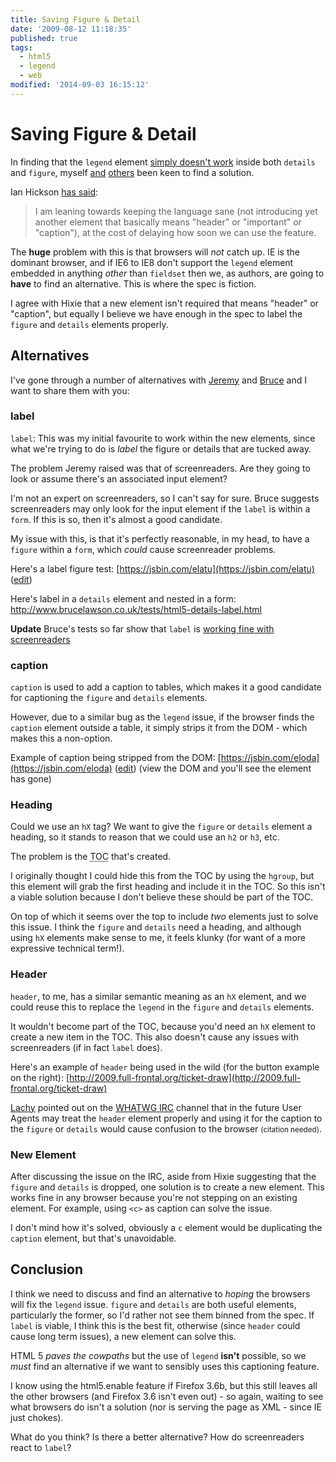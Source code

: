 ```yaml
---
title: Saving Figure & Detail
date: '2009-08-12 11:18:35'
published: true
tags:
  - html5
  - legend
  - web
modified: '2014-09-03 16:15:12'
---
```

# Saving Figure & Detail

In finding that the <code>legend</code> element [simply doesn't work](/2009/07/31/legend-not-such-a-legend-anymore/) inside both <code>details</code> and <code>figure</code>, myself [and](http://adactio.com) [others](http://brucelawson.co.uk) been keen to find a solution.

<!--more-->

Ian Hickson [has said](/2009/07/31/legend-not-such-a-legend-anymore/#comment-166653):

> I am leaning towards keeping the language sane (not introducing yet another element that basically means "header" or "important" or "caption"), at the cost of delaying how soon we can use the feature.

The **huge** problem with this is that browsers will *not* catch up.  IE is the dominant browser, and if IE6 to IE8 don't support the <code>legend</code> element embedded in anything *other* than <code>fieldset</code> then we, as authors, are going to **have** to find an alternative.  This is where the spec is fiction.

I agree with Hixie that a new element isn't required that means "header" or "caption", but equally I believe we have enough in the spec to label the <code>figure</code> and <code>details</code> elements properly.

## Alternatives

I've gone through a number of alternatives with [Jeremy](http://adactio.com) and [Bruce](http://brucelawson.co.uk) and I want to share them with you:

### label

<code>label</code>: This was my initial favourite to work within the new elements, since what we're trying to do is *label* the figure or details that are tucked away.

The problem Jeremy raised was that of screenreaders.  Are they going to look or assume there's an associated input element?

I'm not an expert on screenreaders, so I can't say for sure.  Bruce suggests screenreaders may only look for the input element if the <code>label</code> is within a <code>form</code>.  If this is so, then it's almost a good candidate.

My issue with this, is that it's perfectly reasonable, in my head, to have a <code>figure</code> within a <code>form</code>, which *could* cause screenreader problems.

Here's a label figure test: [https://jsbin.com/elatu](https://jsbin.com/elatu) ([edit](https://jsbin.com/elatu/edit#html))

Here's label in a <code>details</code> element and nested in a form: <a href="http://www.brucelawson.co.uk/tests/html5-details-label.html">http://www.brucelawson.co.uk/tests/html5-details-label.html</a>

<div class="update"><p><strong>Update</strong> Bruce's tests so far show that <code>label</code> is <a href="http://twitter.com/brucel/status/3265221421">working fine with screenreaders</a></p></div>

### caption

<code>caption</code> is used to add a caption to tables, which makes it a good candidate for captioning the <code>figure</code> and <code>details</code> elements.

However, due to a similar bug as the <code>legend</code> issue, if the browser finds the <code>caption</code> element outside a table, it simply strips it from the DOM - which makes this a non-option.

Example of caption being stripped from the DOM: [https://jsbin.com/eloda](https://jsbin.com/eloda) ([edit](https://jsbin.com/eloda/edit#html)) (view the DOM and you'll see the element has gone)

### Heading

Could we use an <code>hX</code> tag?  We want to give the <code>figure</code> or <code>details</code> element a heading, so it stands to reason that we could use an <code>h2</code> or <code>h3</code>, etc.

The problem is the <abbr title="table of contents">TOC</abbr> that's created.

I originally thought I could hide this from the TOC by using the <code>hgroup</code>, but this element will grab the first heading and include it in the TOC.  So this isn't a viable solution because I don't believe these should be part of the TOC.

On top of which it seems over the top to include *two* elements just to solve this issue.  I think the <code>figure</code> and <code>details</code> need a heading, and although using <code>hX</code> elements make sense to me, it feels klunky (for want of a more expressive technical term!).

### Header

<code>header</code>, to me, has a similar semantic meaning as an <code>hX</code> element, and we could reuse this to replace the <code>legend</code> in the <code>figure</code> and <code>details</code> elements.

It wouldn't become part of the TOC, because you'd need an <code>hX</code> element to create a new item in the TOC.  This also doesn't cause any issues with screenreaders (if in fact <code>label</code> does).

Here's an example of <code>header</code> being used in the wild (for the button example on the right): [http://2009.full-frontal.org/ticket-draw](http://2009.full-frontal.org/ticket-draw)

[Lachy](http://lachy.id.au/log/) pointed out on the [WHATWG IRC](irc://irc.freenode.net/whatwg "WHATWG IRC") channel that in the future User Agents may treat the <code>header</code> element properly and using it for the caption to the <code>figure</code> or <code>details</code> would cause confusion to the browser <small>(citation needed)</small>.

### New Element

After discussing the issue on the IRC, aside from Hixie suggesting that the <code>figure</code> and <code>details</code> is dropped, one solution is to create a new element.  This works fine in any browser because you're not stepping on an existing element.  For example, using <code>&lt;c&gt;</code> as caption can solve the issue.

I don't mind how it's solved, obviously a <code>c</code> element would be duplicating the <code>caption</code> element, but that's unavoidable.

## Conclusion

I think we need to discuss and find an alternative to *hoping* the browsers will fix the <code>legend</code> issue.  <code>figure</code> and <code>details</code> are both useful elements, particularly the former, so I'd rather not see them binned from the spec. If <code>label</code> is viable, I think this is the best fit, otherwise (since <code>header</code> could cause long term issues), a new element can solve this.

HTML 5 *paves the cowpaths* but the use of <code>legend</code> **isn't** possible, so we *must* find an alternative if we want to sensibly uses this captioning feature.

I know using the html5.enable feature if Firefox 3.6b, but this still leaves all the other browsers (and Firefox 3.6 isn't even out) - so again, waiting to see what browsers do isn't a solution (nor is serving the page as XML - since IE just chokes).

What do you think? Is there a better alternative? How do screenreaders react to <code>label</code>?
